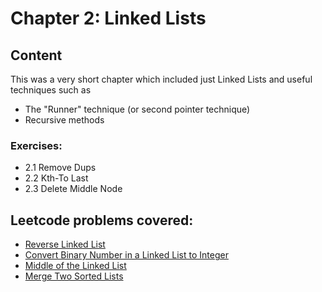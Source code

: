 # Chapter 2: Linked Lists

## Content

This was a very short chapter which included just Linked Lists and useful techniques such as
* The "Runner" technique (or second pointer technique)
* Recursive methods

### Exercises:
* 2.1 Remove Dups
* 2.2 Kth-To Last
* 2.3 Delete Middle Node

## Leetcode problems covered:

* [Reverse Linked List](https://leetcode.com/problems/reverse-linked-list/)
* [Convert Binary Number in a Linked List to Integer](https://leetcode.com/problems/convert-binary-number-in-a-linked-list-to-integer/)
* [Middle of the Linked List](https://leetcode.com/problems/middle-of-the-linked-list/)
* [Merge Two Sorted Lists](https://leetcode.com/problems/merge-two-sorted-lists/)